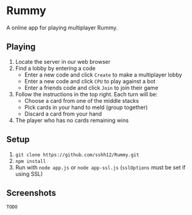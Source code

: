 # Rummy

A online app for playing multiplayer Rummy.

## Playing
1. Locate the server in our web browser
2. Find a lobby by entering a code
   * Enter a new code and click ```Create``` to make a multiplayer lobby
   * Enter a new code and click ```CPU``` to play against a bot
   * Enter a friends code and click ```Join``` to join their game
3. Follow the instructions in the top right. Each turn will be:
   * Choose a card from one of the middle stacks
   * Pick cards in your hand to meld (group together)
   * Discard a card from your hand
4. The player who has no cards remaining wins

## Setup

1. ```git clone https://github.com/sshh12/Rummy.git```
2. ```npm install```
3. Run with ```node app.js``` or ```node app-ssl.js``` (```sslOptions``` must be set if using SSL)

## Screenshots

```TODO```
